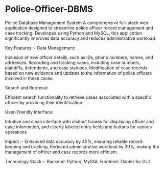 # Police-Officer-DBMS
Police Database Management System
A comprehensive full-stack web application designed to streamline police officer record management and case tracking. Developed using Python and MySQL, this application significantly improves data accuracy and reduces administrative workload.

Key Features :-
Data Management:

Inclusion of new officer details, such as IDs, phone numbers, names, and addresses.
Recording and tracking cases, including case numbers, plaintiffs, defendants, and case statuses.
Modification of case records based on new evidence and updates to the information of police officers involved in these cases.

Search and Retrieval:

Efficient search functionality to retrieve cases associated with a specific officer by providing their identification.

User-Friendly Interface:

Intuitive and clean interface with distinct frames for displaying officer and case information, and clearly labeled entry fields and buttons for various operations.

Impact :-
Enhanced data accuracy by 40%, ensuring reliable record-keeping and tracking.
Reduced administrative workload by 30%, making the management of officer and case records more efficient.

Technology Stack :-
Backend: Python, MySQL
Frontend: Tkinter for GUI
